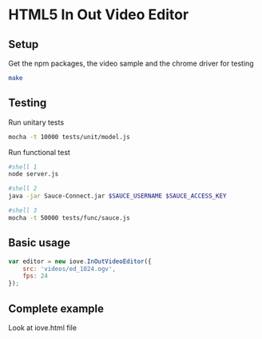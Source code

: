 HTML5 In Out Video Editor
=========================

Setup
-----

Get the npm packages, the video sample and the chrome driver for testing

```bash
make
```

Testing
-------

Run unitary tests

```bash
mocha -t 10000 tests/unit/model.js
```

Run functional test

```bash
#shell 1
node server.js
```

```bash
#shell 2
java -jar Sauce-Connect.jar $SAUCE_USERNAME $SAUCE_ACCESS_KEY
```

```bash
#shell 3
mocha -t 50000 tests/func/sauce.js
```

Basic usage
-----------

```javascript
var editor = new iove.InOutVideoEditor({
    src: 'videos/ed_1024.ogv',
    fps: 24
});
```

Complete example
----------------

Look at iove.html file

